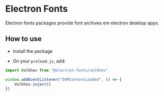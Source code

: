# Electron Fonts

Electron fonts packages provide font archives em electron desktop apps.

## How to use

* Install the package

* On your `preload.js`, add:

```ts
import Volkhov from "@electron-fonts/volkhov"

window.addEventListener("DOMContentLoaded", () => {
    Volkhov.inject()
})
```